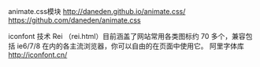 animate.css模块     http://daneden.github.io/animate.css/
				   https://github.com/daneden/animate.css

iconfont 技术	   Rei （rei.html）目前涵盖了网站常用各类图标约 70 多个，兼容包括 ie6/7/8 在内的各主流浏览器，你可以自由的在页面中使用它。
				   阿里字体库 http://iconfont.cn/